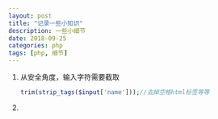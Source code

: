 ```yaml
---
layout: post
title: "记录一些小知识"
description: 一些小细节
date: 2018-09-25
categories: php
tags: [php, 细节]
---
```


1. 从安全角度，输入字符需要截取

   ```php
   trim(strip_tags($input['name']));//去掉空格html标签等等
   ```

   

2. 





